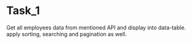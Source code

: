 # Task_1
Get all employees data from mentioned API and display into data-table. apply sorting, searching and pagination as well.
